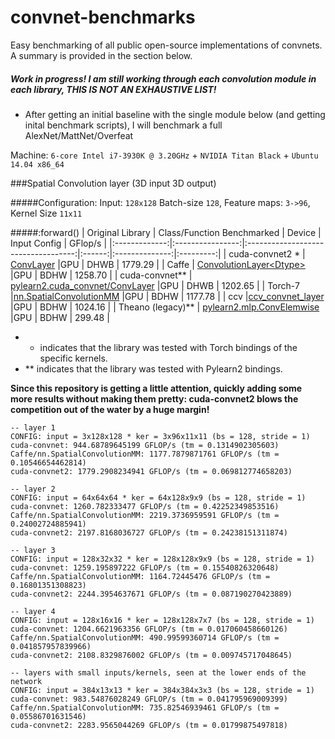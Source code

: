 convnet-benchmarks
==================

Easy benchmarking of all public open-source implementations of convnets.
A summary is provided in the section below.


##### Work in progress! I am still working through each convolution module in each library, THIS IS NOT AN EXHAUSTIVE LIST!

* After getting an initial baseline with the single module below (and getting inital benchmark scripts), I will benchmark a full AlexNet/MattNet/Overfeat 

Machine: `6-core Intel i7-3930K @ 3.20GHz` + `NVIDIA Titan Black` + `Ubuntu 14.04 x86_64`

###Spatial Convolution layer (3D input 3D output)


#####Configuration: Input: `128x128` Batch-size `128`, Feature maps: `3->96`,  Kernel Size `11x11`

#####:forward()
| Original Library         | Class/Function Benchmarked           | Device | Input Config   | GFlop/s   |
|:-------------:|:----------------:|:-----------------------------------:|:------:|:--------------:|:---------:|
| cuda-convnet2 *    | [ConvLayer](https://github.com/soumith/cuda-convnet2.torch/blob/master/cudaconv3/src/filter_acts.cu)                           |GPU     | DHWB           | 1779.29 |
| Caffe              | [ConvolutionLayer\<Dtype>](https://github.com/BVLC/caffe/blob/master/src/caffe/layers/conv_layer.cu)            |GPU     | BDHW           | 1258.70 |
| cuda-convnet**     | [pylearn2.cuda_convnet/ConvLayer](https://github.com/lisa-lab/pylearn2/blob/master/pylearn2/sandbox/cuda_convnet/filter_acts.cu)     |GPU     | DHWB           | 1202.65 |
| Torch-7            |[nn.SpatialConvolutionMM](https://github.com/torch/cunn/blob/master/SpatialConvolutionMM.cu)             |GPU     | BDHW           | 1177.78 |
| ccv                |[ccv_convnet_layer](https://github.com/liuliu/ccv/blob/unstable/lib/cuda/cwc_convnet.cu)                   |GPU     | BDHW           | 1024.16 |
| Theano (legacy)** | [pylearn2.mlp.ConvElemwise](https://github.com/lisa-lab/pylearn2/blob/master/pylearn2/models/mlp.py#L3080)    |GPU     | BDHW           | 299.48  |


* * indicates that the library was tested with Torch bindings of the specific kernels.
* ** indicates that the library was tested with Pylearn2 bindings. 

**Since this repository is getting a little attention, quickly adding some more results without making them pretty:
cuda-convnet2 blows the competition out of the water by a huge margin!**
```
-- layer 1
CONFIG: input = 3x128x128 * ker = 3x96x11x11 (bs = 128, stride = 1)
cuda-convnet: 944.68789645199 GFLOP/s (tm = 0.1314902305603)
Caffe/nn.SpatialConvolutionMM: 1177.7879871761 GFLOP/s (tm = 0.10546654462814)
cuda-convnet2: 1779.2908234941 GFLOP/s (tm = 0.069812774658203)

-- layer 2
CONFIG: input = 64x64x64 * ker = 64x128x9x9 (bs = 128, stride = 1)
cuda-convnet: 1260.782333477 GFLOP/s (tm = 0.42252349853516)
Caffe/nn.SpatialConvolutionMM: 2219.3736959591 GFLOP/s (tm = 0.24002724885941)
cuda-convnet2: 2197.8168036727 GFLOP/s (tm = 0.24238151311874)

-- layer 3
CONFIG: input = 128x32x32 * ker = 128x128x9x9 (bs = 128, stride = 1)
cuda-convnet: 1259.195897222 GFLOP/s (tm = 0.15540826320648)
Caffe/nn.SpatialConvolutionMM: 1164.72445476 GFLOP/s (tm = 0.16801351308823)  
cuda-convnet2: 2244.3954637671 GFLOP/s (tm = 0.087190270423889)

-- layer 4
CONFIG: input = 128x16x16 * ker = 128x128x7x7 (bs = 128, stride = 1)
cuda-convnet: 1204.6621963356 GFLOP/s (tm = 0.017060458660126)
Caffe/nn.SpatialConvolutionMM: 490.99599360714 GFLOP/s (tm = 0.041857957839966)
cuda-convnet2: 2108.8329876002 GFLOP/s (tm = 0.009745717048645)

-- layers with small inputs/kernels, seen at the lower ends of the network
CONFIG: input = 384x13x13 * ker = 384x384x3x3 (bs = 128, stride = 1)
cuda-convnet: 983.54876028249 GFLOP/s (tm = 0.041795969009399)
Caffe/nn.SpatialConvolutionMM: 735.82546939461 GFLOP/s (tm = 0.05586701631546)
cuda-convnet2: 2283.9565044269 GFLOP/s (tm = 0.01799875497818)
```
